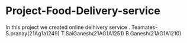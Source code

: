 # Project-Food-Delivery-service
In this project we created online delhivery service .
Teamates-S.pranay(21Ag1a1249)
         T.SaiGanesh(21AG1A1251)
         B.Ganesh(21AG1A1210)

